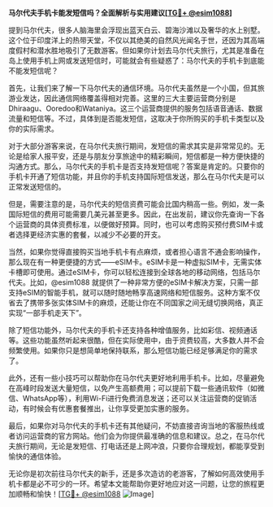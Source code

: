 **马尔代夫手机卡能发短信吗？全面解析与实用建议[[TG💪+ @esim1088](https://t.me/s/esim1088)]**

提到马尔代夫，很多人脑海里会浮现出蓝天白云、碧海沙滩以及奢华的水上别墅。这个位于印度洋上的热带天堂，不仅以其绝美的自然风光闻名于世，还因为其高端度假村和潜水胜地吸引了无数游客。但如果你计划去马尔代夫旅行，尤其是准备在岛上使用手机上网或发送短信时，可能就会有些疑惑了：马尔代夫的手机卡到底能不能发短信呢？

首先，让我们来了解一下马尔代夫的通信环境。马尔代夫虽然是一个小国，但其旅游业发达，因此通信网络覆盖得相对完善。这里的三大主要运营商分别是Dhiraagu、Ooredoo和Wataniya。这三个运营商提供的服务包括语音通话、数据流量和短信等。不过，具体到是否能发短信，这取决于你所购买的手机卡类型以及你的实际需求。

对于大部分游客来说，在马尔代夫旅行期间，发短信的需求其实是非常常见的。无论是给家人报平安，还是与朋友分享旅途中的精彩瞬间，短信都是一种方便快捷的沟通方式。那么，马尔代夫的手机卡是否支持发短信呢？答案是肯定的。只要你的手机卡开通了短信功能，并且你的手机支持国际短信发送，那么在马尔代夫是可以正常发送短信的。

但是，需要注意的是，马尔代夫的短信资费可能会比国内稍高一些。例如，发一条国际短信的费用可能需要几美元甚至更多。因此，在出发前，建议你先查询一下各个运营商的具体资费标准，以便做好预算。同时，也可以考虑购买预付费SIM卡或者选择更经济实惠的套餐，以减少不必要的开支。

当然，如果你觉得直接购买当地手机卡有点麻烦，或者担心语言不通会影响操作，那么现在有一种更便捷的方式——eSIM卡。eSIM卡是一种虚拟SIM卡，无需实体卡槽即可使用。通过eSIM卡，你可以轻松连接到全球各地的移动网络，包括马尔代夫。比如，@esim1088 就提供了一种非常方便的eSIM卡解决方案，只需一部支持eSIM的智能手机，就可以随时随地畅享高速网络和短信服务。这种方案不仅省去了携带多张实体SIM卡的麻烦，还能让你在不同国家之间无缝切换网络，真正实现“一部手机走天下”。

除了短信功能外，马尔代夫的手机卡还支持各种增值服务，比如彩信、视频通话等。这些功能虽然听起来很酷，但在实际使用中，由于资费较高，大多数人并不会频繁使用。如果你只是想简单地保持联系，那么短信功能已经足够满足你的需求了。

此外，还有一些小技巧可以帮助你在马尔代夫更好地利用手机卡。比如，尽量避免在高峰时段发送大量短信，以免产生高额费用；可以提前下载一些通讯软件（如微信、WhatsApp等），利用Wi-Fi进行免费消息发送；还可以关注运营商的促销活动，有时候会有优惠套餐推出，让你享受更加实惠的服务。

最后，如果你对马尔代夫的手机卡还有其他疑问，不妨直接咨询当地的客服热线或者访问运营商的官方网站。他们会为你提供最准确的信息和建议。总之，在马尔代夫旅行期间，无论是发短信、打电话还是上网冲浪，只要你合理规划，都能享受到愉快的通信体验。

无论你是初次前往马尔代夫的新手，还是多次造访的老游客，了解如何高效使用手机卡都是必不可少的一环。希望本文能帮助你更好地应对这一问题，让您的旅程更加顺畅和愉快！[[TG💪+ @esim1088](https://t.me/s/esim1088) ![Image](https://i.postimg.cc/4NQfJmqS/Snipaste-2025-05-13-00-14-12.png)]
